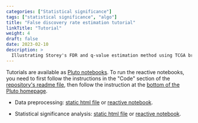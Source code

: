 ```yaml
---
categories: ["Statistical significance"]
tags: ["statistical significance", "algo"]
title: "False discovery rate estimation tutorial"
linkTitle: "Tutorial"
weight: 4
draft: false
date: 2023-02-10
description: >
  Illustrating Storey's FDR and q-value estimation method using TCGA breast cancer data.
---
```

Tutorials are available as [Pluto notebooks](https://plutojl.org/). To run the reactive notebooks, you need to first follow the instructions in the "Code" section of the [repository's readme file](https://github.com/tmichoel/genome-scale-modelling), then follow the instruction at the [bottom of the Pluto homepage](https://plutojl.org/).

- Data preprocessing: [static html file](/static/data-processing-TCGA-BRCA.html) or [reactive notebook](https://github.com/tmichoel/genome-scale-modelling/blob/main/code/notebooks/data-processing-TCGA-BRCA.jl).

- Statistical significance analysis: [static html file](/static/statistical-significance-TCGA-BRCA.html) or [reactive notebook](https://github.com/tmichoel/genome-scale-modelling/blob/main/code/notebooks/statistical-significance-TCGA-BRCA.jl).
